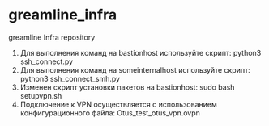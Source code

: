 # greamline_infra
greamline Infra repository
1. Для выполнения команд на bastionhost используйте скрипт:
python3 ssh_connect.py
2. Для выполнения команд на someinternalhost используйте скрипт:
python3 ssh_connect_smh.py
3. Изменен скрипт установки пакетов на bastionhost:
sudo bash setupvpn.sh
4. Подключение к VPN осуществляется с использованием конфигурационного файла:
Otus_test_otus_vpn.ovpn
